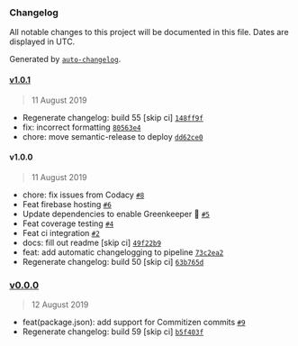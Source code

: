 ### Changelog

All notable changes to this project will be documented in this file. Dates are displayed in UTC.

Generated by [`auto-changelog`](https://github.com/CookPete/auto-changelog).

#### [v1.0.1](https://github.com/codemastermick/ng-devops/compare/v1.0.0...v1.0.1)

> 11 August 2019

- Regenerate changelog: build 55 [skip ci] [`148ff9f`](https://github.com/codemastermick/ng-devops/commit/148ff9f59af5fc7605666bdc25bfb563cf409128)
- fix: incorrect formatting [`80563e4`](https://github.com/codemastermick/ng-devops/commit/80563e443b2a4269849c41a4df0408df1ecda6ca)
- chore: move semantic-release to deploy [`dd62ce0`](https://github.com/codemastermick/ng-devops/commit/dd62ce07fd63827c353419b6319212bc9d4187f6)

#### v1.0.0

> 11 August 2019

- chore: fix issues from Codacy [`#8`](https://github.com/codemastermick/ng-devops/pull/8)
- Feat firebase hosting [`#6`](https://github.com/codemastermick/ng-devops/pull/6)
- Update dependencies to enable Greenkeeper 🌴 [`#5`](https://github.com/codemastermick/ng-devops/pull/5)
- Feat coverage testing [`#4`](https://github.com/codemastermick/ng-devops/pull/4)
- Feat ci integration [`#2`](https://github.com/codemastermick/ng-devops/pull/2)
- docs: fill out readme [skip ci] [`49f22b9`](https://github.com/codemastermick/ng-devops/commit/49f22b9235446918a0ddfd56c092574a2873dd42)
- feat: add automatic changelogging to pipeline [`73c2ea2`](https://github.com/codemastermick/ng-devops/commit/73c2ea20e3ce17b6e48a9b37b259d6c5df62ab9c)
- Regenerate changelog: build 50 [skip ci] [`63b765d`](https://github.com/codemastermick/ng-devops/commit/63b765dd9c7b3ae47cf852d2959b317d69888f22)

### [v0.0.0](https://github.com/codemastermick/ng-devops/compare/v1.0.1...v0.0.0)

> 12 August 2019

- feat(package.json): add support for Commitizen commits [`#9`](https://github.com/codemastermick/ng-devops/pull/9)
- Regenerate changelog: build 59 [skip ci] [`b5f403f`](https://github.com/codemastermick/ng-devops/commit/b5f403f3dd32a420aeca066696f3d7e814b83e9b)
